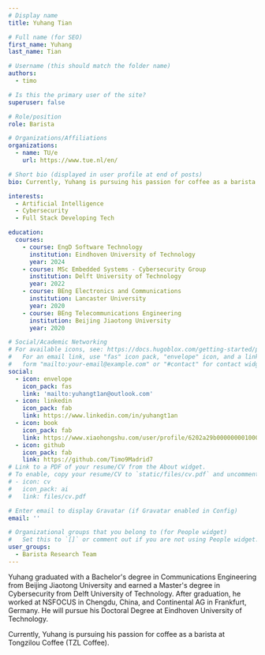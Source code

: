 ```yaml
---
# Display name
title: Yuhang Tian

# Full name (for SEO)
first_name: Yuhang
last_name: Tian

# Username (this should match the folder name)
authors:
  - timo

# Is this the primary user of the site?
superuser: false

# Role/position
role: Barista

# Organizations/Affiliations
organizations:
  - name: TU/e
    url: https://www.tue.nl/en/

# Short bio (displayed in user profile at end of posts)
bio: Currently, Yuhang is pursuing his passion for coffee as a barista at Tongzilou Coffee (TZL Coffee).

interests:
  - Artificial Intelligence
  - Cybersecurity
  - Full Stack Developing Tech

education:
  courses:
    - course: EngD Software Technology
      institution: Eindhoven University of Technology
      year: 2024
    - course: MSc Embedded Systems - Cybersecurity Group
      institution: Delft University of Technology
      year: 2022
    - course: BEng Electronics and Communications
      institution: Lancaster University
      year: 2020
    - course: BEng Telecommunications Engineering
      institution: Beijing Jiaotong University
      year: 2020

# Social/Academic Networking
# For available icons, see: https://docs.hugoblox.com/getting-started/page-builder/#icons
#   For an email link, use "fas" icon pack, "envelope" icon, and a link in the
#   form "mailto:your-email@example.com" or "#contact" for contact widget.
social:
  - icon: envelope
    icon_pack: fas
    link: 'mailto:yuhangt1an@outlook.com'
  - icon: linkedin
    icon_pack: fab
    link: https://www.linkedin.com/in/yuhangt1an
  - icon: book
    icon_pack: fab
    link: https://www.xiaohongshu.com/user/profile/6202a29b000000001000a96a
  - icon: github
    icon_pack: fab
    link: https://github.com/Timo9Madrid7
# Link to a PDF of your resume/CV from the About widget.
# To enable, copy your resume/CV to `static/files/cv.pdf` and uncomment the lines below.
# - icon: cv
#   icon_pack: ai
#   link: files/cv.pdf

# Enter email to display Gravatar (if Gravatar enabled in Config)
email: ''

# Organizational groups that you belong to (for People widget)
#   Set this to `[]` or comment out if you are not using People widget.
user_groups:
  - Barista Research Team
---
```


Yuhang graduated with a Bachelor's degree in Communications Engineering from Beijing Jiaotong University and earned a Master's degree in Cybersecurity from Delft University of Technology. After graduation, he worked at NSFOCUS in Chengdu, China, and Continental AG in Frankfurt, Germany. He will pursue his Doctoral Degree at Eindhoven University of Technology.

Currently, Yuhang is pursuing his passion for coffee as a barista at Tongzilou Coffee (TZL Coffee).
